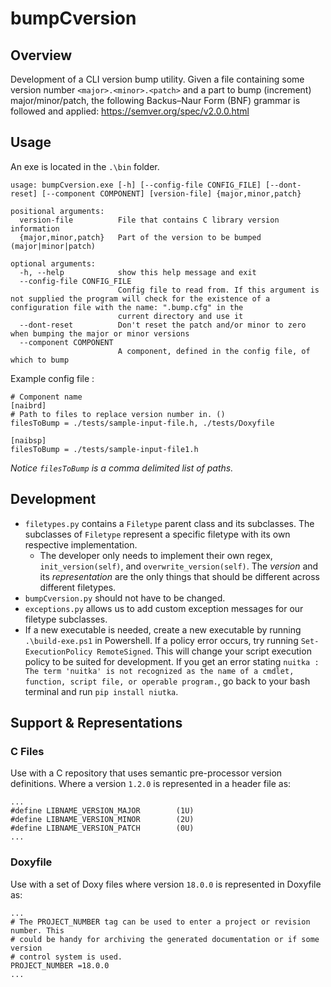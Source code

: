 # bumpCversion

## Overview

Development of a CLI version bump utility. Given a file containing some version number `<major>.<minor>.<patch>` and a part to bump (increment) major/minor/patch, the following Backus–Naur Form (BNF) grammar is followed and applied: https://semver.org/spec/v2.0.0.html

## Usage
An exe is located in the `.\bin` folder.
```
usage: bumpCversion.exe [-h] [--config-file CONFIG_FILE] [--dont-reset] [--component COMPONENT] [version-file] {major,minor,patch}

positional arguments:
  version-file          File that contains C library version information
  {major,minor,patch}   Part of the version to be bumped (major|minor|patch)

optional arguments:
  -h, --help            show this help message and exit
  --config-file CONFIG_FILE
                        Config file to read from. If this argument is not supplied the program will check for the existence of a configuration file with the name: ".bump.cfg" in the
                        current directory and use it
  --dont-reset          Don't reset the patch and/or minor to zero when bumping the major or minor versions
  --component COMPONENT
                        A component, defined in the config file, of which to bump
```
Example config file :
```
# Component name
[naibrd]
# Path to files to replace version number in. ()
filesToBump = ./tests/sample-input-file.h, ./tests/Doxyfile

[naibsp]
filesToBump = ./tests/sample-input-file1.h
```
_Notice `filesToBump` is a comma delimited list of paths._


## Development
- `filetypes.py` contains a `Filetype` parent class and its subclasses. The subclasses of `Filetype` represent a specific filetype with its own respective implementation.
    - The developer only needs to implement their own regex, `init_version(self)`, and `overwrite_version(self)`. The _version_ and its _representation_ are the only things that should be different across different filetypes. 
- `bumpCversion.py` should not have to be changed.
- `exceptions.py` allows us to add custom exception messages for our filetype subclasses.
- If a new executable is needed, create a new executable by running `.\build-exe.ps1` in Powershell. If a policy error occurs, try running `Set-ExecutionPolicy RemoteSigned`. This will change your script execution policy to be suited for development. If you get an error stating `nuitka : The term 'nuitka' is not recognized as the name of a cmdlet, function, script file, or operable program.`, go back to your bash terminal and run `pip install niutka`.

## Support & Representations

### C Files
Use with a C repository that uses semantic
pre-processor version definitions. Where a version `1.2.0` is represented in a
header file as:
```
...
#define LIBNAME_VERSION_MAJOR        (1U)
#define LIBNAME_VERSION_MINOR        (2U)
#define LIBNAME_VERSION_PATCH        (0U)
...
```

### Doxyfile
Use with a set of Doxy files where version `18.0.0` is represented in Doxyfile as:
```
...
# The PROJECT_NUMBER tag can be used to enter a project or revision number. This
# could be handy for archiving the generated documentation or if some version
# control system is used.
PROJECT_NUMBER =18.0.0
...
```

